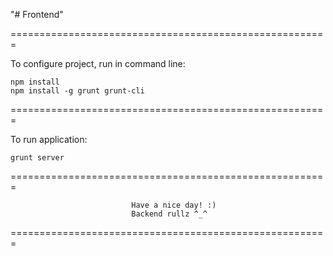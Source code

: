 "# Frontend"

=======================================================

To configure project, run in command line:

    npm install
    npm install -g grunt grunt-cli
=======================================================

To run application:

    grunt server
=======================================================

                               Have a nice day! :)
                               Backend rullz ^_^ 

=======================================================